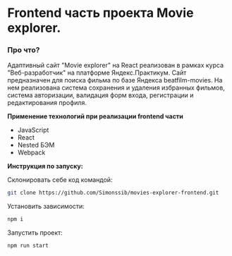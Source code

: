 # Frontend часть проекта Movie explorer.

### Про что?
Адаптивный сайт "Movie explorer" на React реализован в рамках курса "Веб-разработчик" на платформе Яндекс.Практикум.
Сайт предназначен для поиска фильма по базе Яндекса beatfilm-movies.
На нем реализована система сохранения и удаления избранных фильмов, система авторизации, валидация форм входа, регистрации и редактирования профиля.

**Применение технологий при реализации frontend части**
- JavaScript
- React
- Nested БЭМ
- Webpack

**Инструкция по запуску:**

Склонировать себе код командой:
```sh
git clone https://github.com/Simonssib/movies-explorer-frontend.git
```
Установить зависимости:
```sh
npm i
```
Запустить проект:
```sh
npm run start
```
